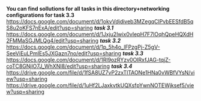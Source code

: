 **You can find sollutions for all tasks in this directory+networking configurations for task 3.3**
https://docs.google.com/document/d/1okvVdjdiveb3MZegqClPvbEESfdB5qS8u2oKFS7nExA/edit?usp=sharing ***task 3.1***
https://docs.google.com/document/d/1Jxju2lwix0vIepH7F7lOqhQpeHQXdH2FMMaSGJMLQg4/edit?usp=sharing ***task 3.2***
https://docs.google.com/document/d/1p_5h4o_lFPzgPj-Z5gV-SeeViEuLPmIEs5JXGazn7no/edit?usp=sharing ***task 3.3***
https://docs.google.com/document/d/1Rl9ozRYzv0OIRxfJAG-tqjZ-coTC8GNjlO7J_WhXNI8/edit?usp=sharing ***task 3.4***
https://drive.google.com/file/d/1fSA8UZ7vP2zxTlTAONe1HNa0vWBfVYsN/view?usp=sharing
https://drive.google.com/file/d/1uHf2LJaxkvtkUQXsfpYwnNOTEWjksef5/view?usp=sharing
